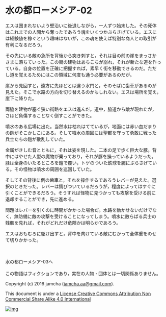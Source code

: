 # 水の都ローメシア-02

エスは囲まれないよう壁沿いに後退しながら，一人ずつ始末した。その死体  
はこれまでの人間から奪ったであろう魂をいくつかぶらさげている。エスに  
は経験値を稼ぐという趣味はないが，この魂を使えば特別な商人との取引が  
有利になるだろう。  

その先にいる敵の急所を背後から突き刺すと，それは目の前の崖をまっさか  
さまに落ちていった。この街の建物はあちこちが崩れ，それが新たな道を作っ  
ている。自身の位置を正確に把握すれば，素早く街を移動できるのだ。ただ  
し道を覚えるためにはこの領域に何度も通う必要があるのだが。  

崖から見回すと，遠方に先ほどとは違う水門と，そのそばに歯車があるのが  
見えた。そこで水路の方向を切り替えるのかもしれない。エスは場所を覚え，  
崖下に降りた。  

両脇を建物が塞ぐ狭い街路をエスは進んだ。道中，脇道から敵が現れたが，  
さほど負傷することなく倒すことができた。  

噴水のある広場に出た。当然水は枯れはてているが，地面には赤い血だまり  
の跡がそこかしこにある。そして噴水の周囲には聖都を守って勇敢に戦った  
兵士たちの鎧が散乱していた。  

金属がきしむ音とともに，それは姿を現した。二本の足で歩く巨大な豚。背  
中にはやせた人型の魔物が乗っており，それが豚を操っているようだった。  
豚は全身のいたるところを鎧で覆い，トゲのついた鉄球を腕にぶらさげてい  
る。その怪物は噴水の周囲を巡回していた。  

そしてその背後に例の歯車と，それを操作するであろうレバーが見えた。選  
択のときだった。レバーは錆びついているだろうが，程度によってはすぐに  
引くことができるだろう。そうすれば怪物に見つかっても攻撃を受ける前に  
退却することができ，先に進める。  

問題はレバーを引くのに時間がかかった場合だ。水路を動かせないだけでな  
く，無防備に敵の攻撃を受けることになってしまう。噴水に散らばる兵士の  
残骸を見れば，それがどれだけ危険かは明らかであろう。  

エスはおもむろに駆け出すと，背中を向けている敵にむかって全体重をのせ  
て切りかかった。  

<br>  
<br>  
水の都ローメシア-03へ  

<br>  
<br>  
この物語はフィクションであり，実在の人物・団体とは一切関係ありません。  

Copyright (c) 2016 jamcha (jamcha.aa@gmail.com).  

This document is under a [License Creative Commons Attribution Non Commercial Share Alike 4.0 International](http://creativecommons.org/licenses/by-nc-sa/4.0/deed)  

[![img](http://i.creativecommons.org/l/by-nc-sa/3.0/80x15.png)](http://creativecommons.org/licenses/by-nc-sa/4.0/deed)